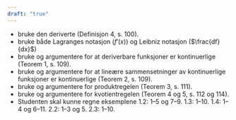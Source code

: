 ```yaml
---
draft: "true"
---
```

- bruke den deriverte (Definisjon 4, s. 100).
- bruke både Lagranges notasjon ($f'(x)$) og Leibniz notasjon ($\frac{df}{dx}$) 
- bruke og argumentere for at deriverbare funksjoner er kontinuerlige (Teorem 1, s. 109).
- bruke og argumentere for at lineære sammensetninger av kontinuerlige funksjoner er kontinuerlige (Teorem 2, s. 109).
- bruke og argumentere for produktregelen (Teorem 3, s. 111).
- bruke og argumentere for kvotientregelen (Teorem 4 og 5, s. 112 og 114).
- Studenten skal kunne regne eksemplene 1.2: 1–5 og 7–9. 1.3: 1–10. 1.4: 1–4 og 6–11. 2.2: 1–3 og 5. 2.3: 1–10.